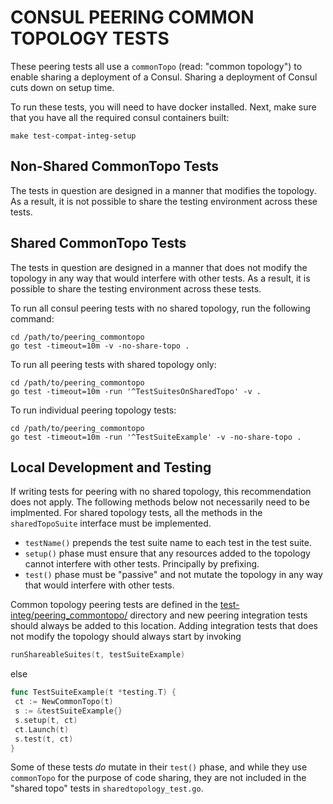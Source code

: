 # CONSUL PEERING COMMON TOPOLOGY TESTS

These peering tests all use a `commonTopo` (read: "common topology") to enable sharing a deployment of a Consul. Sharing a deployment of Consul cuts down on setup time.

To run these tests, you will need to have docker installed. Next, make sure that you have all the required consul containers built:

```
make test-compat-integ-setup
```

## Non-Shared CommonTopo Tests

The tests in question are designed in a manner that modifies the topology. As a result, it is not possible to share the testing environment across these tests.

## Shared CommonTopo Tests

The tests in question are designed in a manner that does not modify the topology in any way that would interfere with other tests. As a result, it is possible to share the testing environment across these tests.

To run all consul peering tests with no shared topology, run the following command:

```
cd /path/to/peering_commontopo
go test -timeout=10m -v -no-share-topo . 
```

To run all peering tests with shared topology only:

```
cd /path/to/peering_commontopo
go test -timeout=10m -run '^TestSuitesOnSharedTopo' -v . 
```

To run individual peering topology tests:

```
cd /path/to/peering_commontopo
go test -timeout=10m -run '^TestSuiteExample' -v -no-share-topo .    
```

## Local Development and Testing

If writing tests for peering with no shared topology, this recommendation does not apply. The following methods below not necessarily need to be implmented. For shared topology tests, all the methods in the `sharedTopoSuite` interface must be implemented.

- `testName()` prepends the test suite name to each test in the test suite.
- `setup()` phase must ensure that any resources added to the topology cannot interfere with other tests. Principally by prefixing.
- `test()` phase must be "passive" and not mutate the topology in any way that would interfere with other tests.

Common topology peering tests are defined in the [test-integ/peering_commontopo/](/test-integ/peering_commontopo/) directory and new peering integration tests should always be added to this location. Adding integration tests that does not modify the topology should always start by invoking

```go
runShareableSuites(t, testSuiteExample)
```

else

```go
func TestSuiteExample(t *testing.T) {
 ct := NewCommonTopo(t)
 s := &testSuiteExample{}
 s.setup(t, ct)
 ct.Launch(t)
 s.test(t, ct)
}
```

Some of these tests *do* mutate in their `test()` phase, and while they use `commonTopo` for the purpose of code sharing, they are not included in the "shared topo" tests in `sharedtopology_test.go`.
